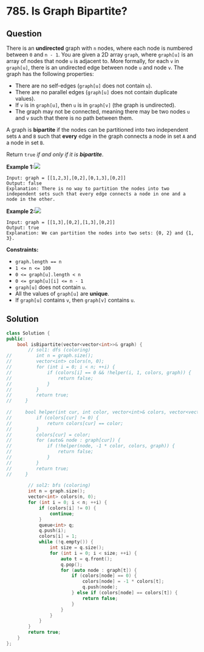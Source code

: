 # 785. Is Graph Bipartite?

## Question

There is an **undirected** graph with `n` nodes, where each node is numbered between `0` and `n - 1`. You are given a 2D array `graph`, where `graph[u]` is an array of nodes that node `u` is adjacent to. More formally, for each `v` in `graph[u]`, there is an undirected edge between node `u` and node `v`. The graph has the following properties:

* There are no self-edges \(`graph[u]` does not contain `u`\).
* There are no parallel edges \(`graph[u]` does not contain duplicate values\).
* If `v` is in `graph[u]`, then `u` is in `graph[v]` \(the graph is undirected\).
* The graph may not be connected, meaning there may be two nodes `u` and `v` such that there is no path between them.

A graph is **bipartite** if the nodes can be partitioned into two independent sets `A` and `B` such that **every** edge in the graph connects a node in set `A` and a node in set `B`.

Return `true` _if and only if it is **bipartite**_.

**Example 1:**![](https://assets.leetcode.com/uploads/2020/10/21/bi2.jpg)

```text
Input: graph = [[1,2,3],[0,2],[0,1,3],[0,2]]
Output: false
Explanation: There is no way to partition the nodes into two independent sets such that every edge connects a node in one and a node in the other.
```

**Example 2:**![](https://assets.leetcode.com/uploads/2020/10/21/bi1.jpg)

```text
Input: graph = [[1,3],[0,2],[1,3],[0,2]]
Output: true
Explanation: We can partition the nodes into two sets: {0, 2} and {1, 3}.
```

**Constraints:**

* `graph.length == n`
* `1 <= n <= 100`
* `0 <= graph[u].length < n`
* `0 <= graph[u][i] <= n - 1`
* `graph[u]` does not contain `u`.
* All the values of `graph[u]` are **unique**.
* If `graph[u]` contains `v`, then `graph[v]` contains `u`.

## Solution

```cpp
class Solution {
public:
    bool isBipartite(vector<vector<int>>& graph) {
        // sol1: dfs (coloring)
//         int n = graph.size();
//         vector<int> colors(n, 0);
//         for (int i = 0; i < n; ++i) {
//             if (colors[i] == 0 && !helper(i, 1, colors, graph)) {
//                 return false;
//             }
//         }
//         return true;
//     }
    
//     bool helper(int cur, int color, vector<int>& colors, vector<vector<int>>& graph) {
//         if (colors[cur] != 0) {
//             return colors[cur] == color;
//         }
//         colors[cur] = color;
//         for (auto& node : graph[cur]) {
//             if (!helper(node, -1 * color, colors, graph)) {
//                 return false;
//             }
//         }
//         return true;
//     }
        
        // sol2: bfs (coloring)
        int n = graph.size();
        vector<int> colors(n, 0);
        for (int i = 0; i < n; ++i) {
            if (colors[i] != 0) {
                continue;
            }
            queue<int> q;
            q.push(i);
            colors[i] = 1;
            while (!q.empty()) {
                int size = q.size();
                for (int i = 0; i < size; ++i) {
                    auto t = q.front();
                    q.pop();
                    for (auto node : graph[t]) {
                        if (colors[node] == 0) {
                            colors[node] = -1 * colors[t];
                            q.push(node);
                        } else if (colors[node] == colors[t]) {
                            return false;
                        }
                    }
                }
            }
        }
        return true;
    }
};
```

